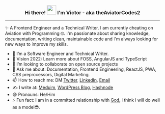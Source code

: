 <h3 align="center">Hi there! <img src="https://raw.githubusercontent.com/MartinHeinz/MartinHeinz/master/wave.gif" width="30px"> I'm <strong>Victor</strong> - aka theAviatorCodes2</h3>

<hr>

✨ A Frontend Engineer and a Technical Writer. I am currently cheating on Aviation with Programming 🤓. I'm passionate about sharing knowledge, documentation, writing clean, maintainable code and I'm always looking for new ways to improve my skills.

- 🔭 I’m a Software Engineer and Technical Writer.
- 🌱 Vision 2022: Learn more about FOSS, AngularJS and TypeScript
- 👯 I’m looking to collaborate on open source projects
- 💬 Ask me about: Documentation, Frontend Engineering, ReactJS, PWA, CSS preprocessors, Digital Marketing.
- 📫 How to reach me: DM [Twitter](https://twitter.com/edoboi_), [LinkedIn](https://www.linkedin.com/in/victoryakubu/), [Email](mailto:www.victoryakubu5@gmail.com)
- ✍️ I write at: [Meduim](https://digitallord.medium.com/), [WordPress Blog](https://digitallord.tech.blog/), [Hashnode](https://theaviatorcodes2.hashnode.dev/)
- 😄 Pronouns: He/Him
- ⚡ Fun fact: I am in a committed relationship with [God](https://www.biblegateway.com/passage/?search=Hebrews+12%3A14&version=NKJV), I think I will do well as a model😎.
